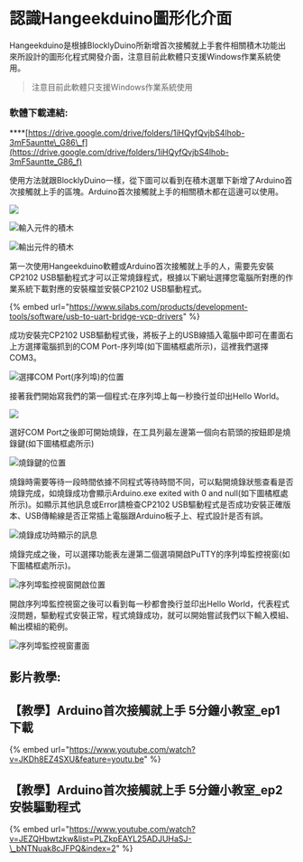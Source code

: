 # 認識Hangeekduino圖形化介面

Hangeekduino是根據BlocklyDuino所新增首次接觸就上手套件相關積木功能出來所設計的圖形化程式開發介面，注意目前此軟體只支援Windows作業系統使用。

> 注意目前此軟體只支援Windows作業系統使用

### **軟體下載連結:**

\*\*\*\*[https://drive.google.com/drive/folders/1iHQyfQvjbS4lhob-3mF5auntte\_G86\_f](https://drive.google.com/drive/folders/1iHQyfQvjbS4lhob-3mF5auntte_G86_f) 



使用方法就跟BlocklyDuino一樣，從下圖可以看到在積木選單下新增了Arduino首次接觸就上手的區塊。Arduino首次接觸就上手的相關積木都在這邊可以使用。

![](../.gitbook/assets/arduino-shou-ci-jie-chu-jiu-shang-shou-.png)

![&#x8F38;&#x5165;&#x5143;&#x4EF6;&#x7684;&#x7A4D;&#x6728;](../.gitbook/assets/hangeekduino_input.png)

![&#x8F38;&#x51FA;&#x5143;&#x4EF6;&#x7684;&#x7A4D;&#x6728;](../.gitbook/assets/hangeekduino_output.png)

第一次使用Hangeekduino軟體或Arduino首次接觸就上手的人，需要先安裝CP2102 USB驅動程式才可以正常燒錄程式，根據以下網址選擇您電腦所對應的作業系統下載對應的安裝檔並安裝CP2102 USB驅動程式。

{% embed url="https://www.silabs.com/products/development-tools/software/usb-to-uart-bridge-vcp-drivers" %}

成功安裝完CP2102 USB驅動程式後，將板子上的USB線插入電腦中即可在畫面右上方選擇電腦抓到的COM Port-序列埠\(如下圖橘框處所示\)，這裡我們選擇COM3。

![&#x9078;&#x64C7;COM Port\(&#x5E8F;&#x5217;&#x57E0;\)&#x7684;&#x4F4D;&#x7F6E;](../.gitbook/assets/hangeekduino_comport.png)

接著我們開始寫我們的第一個程式:在序列埠上每一秒換行並印出Hello World。

![](../.gitbook/assets/lesson_0_helloworld.png)

選好COM Port之後即可開始燒錄，在工具列最左邊第一個向右箭頭的按鈕即是燒錄鍵\(如下圖橘框處所示\)

![&#x71D2;&#x9304;&#x9375;&#x7684;&#x4F4D;&#x7F6E;](../.gitbook/assets/hangeekduino_upload.png)

燒錄時需要等待一段時間依據不同程式等待時間不同，可以點開燒錄狀態查看是否燒錄完成，如燒錄成功會顯示Arduino.exe exited with 0 and null\(如下圖橘框處所示\)。如顯示其他訊息或Error請檢查CP2102 USB驅動程式是否成功安裝正確版本、USB傳輸線是否正常插上電腦跟Arduino板子上、程式設計是否有誤。

![&#x71D2;&#x9304;&#x6210;&#x529F;&#x6642;&#x986F;&#x793A;&#x7684;&#x8A0A;&#x606F;](../.gitbook/assets/hangeekduino_uploadsuccess.png)

燒錄完成之後，可以選擇功能表左邊第二個選項開啟PuTTY的序列埠監控視窗\(如下圖橘框處所示\)。

![&#x5E8F;&#x5217;&#x57E0;&#x76E3;&#x63A7;&#x8996;&#x7A97;&#x958B;&#x555F;&#x4F4D;&#x7F6E;](../.gitbook/assets/hangeekduino_serialport1.png)

開啟序列埠監控視窗之後可以看到每一秒都會換行並印出Hello World，代表程式沒問題，驅動程式安裝正常，程式燒錄成功，就可以開始嘗試我們以下輸入模組、輸出模組的範例。

![&#x5E8F;&#x5217;&#x57E0;&#x76E3;&#x63A7;&#x8996;&#x7A97;&#x756B;&#x9762;](../.gitbook/assets/hangeekduino_serialport2.png)

## 影片教學:

## 【教學】Arduino首次接觸就上手 5分鐘小教室\_ep1 下載

{% embed url="https://www.youtube.com/watch?v=JKDh8EZ4SXU&feature=youtu.be" %}

## 【教學】Arduino首次接觸就上手 5分鐘小教室\_ep2 安裝驅動程式

{% embed url="https://www.youtube.com/watch?v=JEZQHbwtzkw&list=PLZkpEAYL25ADJUHaSJ-\_bNTNuak8cJFPQ&index=2" %}




